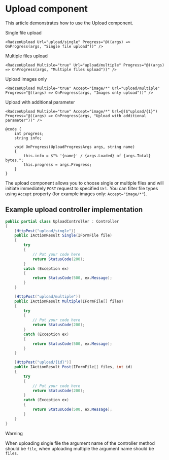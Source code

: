 # Upload component
This article demonstrates how to use the Upload component.

Single file upload

```
<RadzenUpload Url="upload/single" Progress="@((args) => OnProgress(args, "Single file upload"))" />
```

Multiple files upload
```
<RadzenUpload Multiple="true" Url="upload/multiple" Progress="@((args) => OnProgress(args, "Multiple files upload"))" />
```

Upload images only
```
<RadzenUpload Multiple="true" Accept="image/*" Url="upload/multiple" Progress="@((args) => OnProgress(args, "Images only upload"))" />
```

Upload with additional parameter
```
<RadzenUpload Multiple="true" Accept="image/*" Url=@($"upload/{1}") Progress="@((args) => OnProgress(args, "Upload with additional parameter"))" />

@code {
    int progress;
    string info;

    void OnProgress(UploadProgressArgs args, string name)
    {
        this.info = $"% '{name}' / {args.Loaded} of {args.Total} bytes.";
        this.progress = args.Progress;
    }
}
```

The upload component allows you to choose single or multiple files and will initiate immediately `POST` request to specified `Url`. You can filter file types using `Accept` property (for example images only: `Accept="image/*"`).

## <a id="controller">Example upload controller implementation</a>

```cs
public partial class UploadController : Controller
{
    [HttpPost("upload/single")]
    public IActionResult Single(IFormFile file)
    {
        try
        {
            // Put your code here
            return StatusCode(200);
        }
        catch (Exception ex)
        {
            return StatusCode(500, ex.Message);
        }
    }

    [HttpPost("upload/multiple")]
    public IActionResult Multiple(IFormFile[] files)
    {
        try
        {
            // Put your code here
            return StatusCode(200);
        }
        catch (Exception ex)
        {
            return StatusCode(500, ex.Message);
        }
    }

    [HttpPost("upload/{id}")]
    public IActionResult Post(IFormFile[] files, int id)
    {
        try
        {
            // Put your code here
            return StatusCode(200);
        }
        catch (Exception ex)
        {
            return StatusCode(500, ex.Message);
        }
    }
}
```

> [!Warning]
> When uploading single file the argument name of the controller method should be `file`, when uploading multiple the argument name should be `files.`
